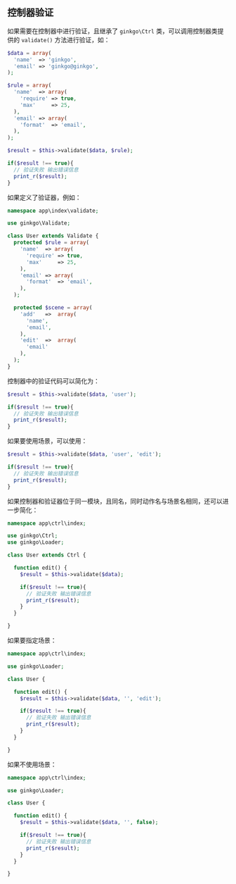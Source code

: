 ## 控制器验证

如果需要在控制器中进行验证，且继承了 `ginkgo\Ctrl` 类，可以调用控制器类提供的 `validate()` 方法进行验证，如：

``` php
$data = array(
  'name'  => 'ginkgo',
  'email' => 'ginkgo@ginkgo',
);

$rule = array(
  'name'  => array(
    'require' => true,
    'max'     => 25,
  ),
  'email' => array(
    'format'  => 'email',
  ),
);

$result = $this->validate($data, $rule);

if($result !== true){
  // 验证失败 输出错误信息
  print_r($result);
}
```

如果定义了验证器，例如：

``` php
namespace app\index\validate;

use ginkgo\Validate;

class User extends Validate {
  protected $rule = array(
    'name'  => array(
      'require' => true,
      'max'     => 25,
    ),
    'email' => array(
      'format'  => 'email',
    ),
  );

  protected $scene = array(
    'add'   =>  array(
      'name',
      'email',
    ),
    'edit'  =>  array(
      'email'
    ),
  );
}
```

控制器中的验证代码可以简化为：

``` php
$result = $this->validate($data, 'user');

if($result !== true){
  // 验证失败 输出错误信息
  print_r($result);
}
```

如果要使用场景，可以使用：

``` php
$result = $this->validate($data, 'user', 'edit');

if($result !== true){
  // 验证失败 输出错误信息
  print_r($result);
}
```

如果控制器和验证器位于同一模块，且同名，同时动作名与场景名相同，还可以进一步简化：

``` php
namespace app\ctrl\index;

use ginkgo\Ctrl;
use ginkgo\Loader;

class User extends Ctrl {

  function edit() {
    $result = $this->validate($data);

    if($result !== true){
      // 验证失败 输出错误信息
      print_r($result);
    }
  }

}
```

如果要指定场景：

``` php
namespace app\ctrl\index;

use ginkgo\Loader;

class User {

  function edit() {
    $result = $this->validate($data, '', 'edit');

    if($result !== true){
      // 验证失败 输出错误信息
      print_r($result);
    }
  }

}
```

如果不使用场景：

``` php
namespace app\ctrl\index;

use ginkgo\Loader;

class User {

  function edit() {
    $result = $this->validate($data, '', false);

    if($result !== true){
      // 验证失败 输出错误信息
      print_r($result);
    }
  }

}
```
